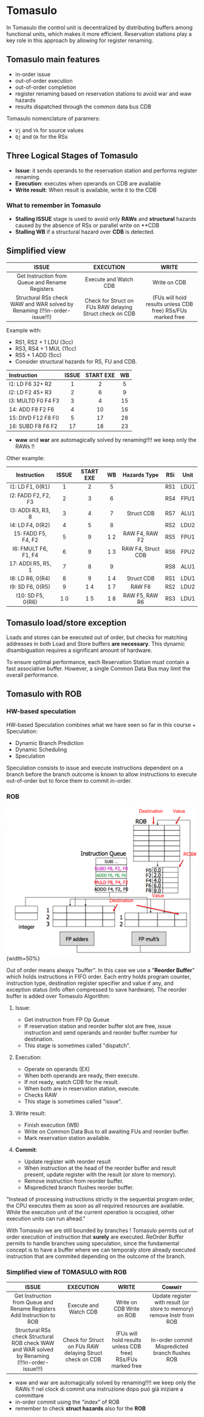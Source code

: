 
# Tomasulo

In Tomasulo the control unit is decentralized by distributing buffers among functional units, which makes it more efficient. Reservation stations play a key role in this approach by allowing for register renaming. 


## Tomasulo main features

- in-order issue
- out-of-order execution
- out-of-order completion
- register renaming based on reservation stations to avoid war and waw hazards
- results dispatched through the common data bus CDB

Tomasulo nomenclature of paramers:

- `Vj` and `Vk` for source values
- `Qj` and `Qk` for the RSs



## Three Logical Stages of Tomasulo

- **Issue**: it sends operands to the reservation station and performs register renaming.
- **Execution**: executes when operands on CDB are available 
- **Write result**: When result is available, write it to the CDB


### What to remember in Tomasulo

- **Stalling ISSUE** stage is used to avoid only **RAWs** and **structural** hazards caused by the absence of RSs or parallel write on **CDB
- **Stalling WB** if a structural hazard over **CDB** is detected.


## Simplified view

| ISSUE | EXECUTION | WRITE |
| :---: | :---: | :---: |
|   Get Instruction from  Queue and Rename  Registers  | Execute and Watch CDB| Write on CDB|
|   Structural RSs check WAW and WAR solved  by Renaming  (!!!in-order-issue!!!) |   Check for Struct on FUs RAW delaying Struct check on CDB |   (FUs will hold results unless  CDB free)  RSs/FUs marked free  |



Example with: 

- RS1, RS2 + 1 LDU (3cc)
- RS3, RS4 + 1 MUL (11cc)
- RS5 + 1 ADD (5cc) 
- Consider structural hazards for RS, FU and CDB.

| Instruction | ISSUE | START EXE | WB |
| :--- | :---: | :---: | :---: |
| I1: LD F6 32+ R2 | 1 | 2 | 5 |
| I2: LD F2 45+ R3 | 2 | 6 | 9 |
| I3: MULTD F0 F4 F3 | 3 | 4 | 15 |
| 14: ADD F8 F2 F6 | 4 | 10 | 16 |
| 15: DIVD F12 F8 F0 | 5 | 17 | 28 |
| 16: SUBD F8 F6 F2 | 17 | 18 | 23 |


- **waw** and **war** are automagically solved by renaming!!!! we keep only the RAWs !! 

Other example:

| Instruction | ISSUE |START EXE | WB | Hazards Type | RSi | Unit |
| :---: | :---: | :---: | :---: | :---: | :---: | :---: |
| I1: LD F1, 0(R1) | 1 | 2 | 5 || RS1 | LDU1 |
| I2: FADD F2, F2, F3 | 2 | 3 | 6 || RS4 | FPU1 |
| I3: ADDI R3, R3, 8 | 3 | 4 | 7 | Struct CDB | RS7 | ALU1 |
| I4: LD F4, 0(R2) | 4 | 5 | 8 || RS2 | LDU2 |
| 15: FADD F5, F4, F2 | 5 | 9 | 1 2 | RAW F4, RAW F2 | RS5 | FPU1 |
| I6: FMULT F6, F1, F4 | 6 | 9 | 1 3 | RAW F4, Struct CDB | RS6 | FPU2 |
| 17: ADDI R5, R5, 1 | 7 | 8 | 9 || RS8 | ALU1 |
| I8: LD R6, 0(R4) | 8 | 9 | 1 4 | Struct CDB | RS1 | LDU1 |
| I9: SD F6, 0(R5) | 9 | 1 4 | 1 7 | RAW F6 | RS2 | LDU2 |
| I10: SD F5, 0(R6) | 1 0 | 1 5 | 1 8 | RAW F5, RAW R6 | RS3 | LDU1 |

## Tomasulo load/store exception

Loads and stores can be executed out of order, but checks for matching addresses in both Load and Store buffers **are necessary**. This dynamic disambiguation requires a significant amount of hardware.

To ensure optimal performance, each Reservation Station must contain a fast associative buffer. However, a single Common Data Bus may limit the overall performance.


## Tomasulo with ROB

### HW-based speculation 

HW-based Speculation combines what we have seen so far in this course + Speculation:

- Dynamic Branch Prediction 
- Dynamic Scheduling
- Speculation

Speculation consists to issue and execute instructions dependent on a branch before the branch outcome is known to allow instructions to execute out-of-order but to force them to commit in-order. 


### ROB

![](images/02a04682daf1552de03e0e67f6af3f25.png){width=50%}

Out of order means always "buffer". In this case we use a "**Reorder Buffer**" which holds instructions in FIFO order. 
Each entry holds program counter, instruction type, destination register specifier and value if any, and exception status (info often compressed to save hardware). 
The reorder buffer is added over Tomasulo Algorithm: 

1. Issue: 
	- Get instruction from FP Op Queue 
	- If reservation station and reorder buffer slot are free, issue instruction and send operands and reorder buffer number for destination. 
	- This stage is sometimes called "dispatch".

2. Execution: 
	- Operate on operands (EX) 
	- When both operands are ready, then execute. 
	- If not ready, watch CDB for the result. 
	- When both are in reservation station, execute. 
	- Checks RAW 
	- This stage is sometimes called "issue".

3. Write result: 
	- Finish execution (WB) 
	- Write on Common Data Bus to all awaiting FUs and reorder buffer. 
	- Mark reservation station available. 

4. **Commit**: 
	- Update register with reorder result 
	- When instruction at the head of the reorder buffer and result present, update register with the result (or store to memory). 
	- Remove instruction from reorder buffer. 
	- Mispredicted branch flushes reorder buffer. 


"Instead of processing instructions strictly in the sequential program order, the CPU executes them as soon as all required resources are available. While the execution unit of the current operation is occupied, other execution units can run ahead."


With Tomasulo we are still bounded by branches ! Tomasulo permits out of order execution of instruction that **surely** are executed. ReOrder Buffer permits to handle branches using speculation, since the fundamental concept is to have a buffer where we can temporaly store already executed instruction that are commited depending on the outcome of the branch. 


### Simplified view of TOMASULO with ROB

|                                                 ISSUE                                                  |                         EXECUTION                         |                             WRITE                             |                                  Сомміт                                   |
|:------------------------------------------------------------------------------------------------------:|:---------------------------------------------------------:|:-------------------------------------------------------------:|:-------------------------------------------------------------------------:|
|              Get Instruction  from Queue and  Rename  Registers  Add Instruction  to ROB               |                  Execute and Watch  CDB                   |                   Write on CDB Write on ROB                   | Update register with  result (or store to  memory) remove Instr from  ROB |
| Structural RSs  check Structural ROB  check WAW and WAR  solved by  Renaming  (!!!in-order-  issue!!!) | Check for Struct on  FUs RAW delaying Struct check on CDB | (FUs will hold results  unless CDB free)  RSs/FUs marked free |             In-order commit Mispredicted branch  flushes ROB              |


- waw and war are automagically solved by renaming!!!! we keep only the RAWs !! 
nel clock di commit una instruzione dopo puó giá iniziare a committare 
- in-order commit using the "index" of ROB 
- remember to check **struct hazards** also for the **ROB** 



